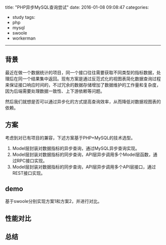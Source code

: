 title: "PHP异步MySQL查询尝试"
date: 2016-01-08 09:08:47
categories:
- study
tags:
- php
- mysql
- swoole
- workerman
---

## 背景
最近在做一个数据统计的项目，同一个接口往往需要获取不同类型的指标数据，处理后在同一个结果集中返回。现有方案是通过反范式化的视图表简化数据查询过程来保证接口响应时间的，不过冗余的数据存储增加了数据维护的工作量和复杂度，因为后端需要处理数据一致性、上下游依赖等问题。

然后我们就想是否可以通过异步化的方式提高查询效率，从而降低对数据视图表的依赖。

## 方案
考虑到对已有项目的兼容，下述方案基于PHP+MySQL的技术选型。
1. Model层封装对数据指标的异步查询，通过MySQL异步查询实现。
2. Model层封装对数据指标的同步查询，API层异步调用多个Model层函数，通过RPC接口实现。
3. Model层封装对数据指标的同步查询，API层异步调用多个API层接口，通过REST接口实现。

## demo
基于swoole分别实现方案1和方案2，并进行对比。

## 性能对比

## 总结